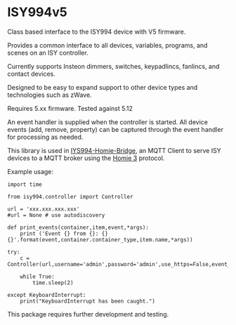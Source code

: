 # ISY994v5

Class based interface to the ISY994 device with V5 firmware.

Provides a common interface to all devices, variables, programs, and scenes on an ISY controller. 

Currently supports Insteon dimmers, switches, keypadlincs, fanlincs, and contact devices. 

Designed to be easy to expand support to other device types and technologies such as zWave.

Requires 5.xx firmware. Tested against 5.12

An event handler is supplied when the controller is started. All device events (add, remove, property) can be captured through the event handler for processing as needed.

This library is used in [IYS994-Homie-Bridge](https://pypi.org/project/ISY994-Homie3-Bridge/), an MQTT Client to serve ISY devices to a MQTT broker using the [Homie 3](https://homieiot.github.io/) protocol.

Example usage: 

~~~~
import time

from isy994.controller import Controller

url = 'xxx.xxx.xxx.xxx'
#url = None # use autodiscovery

def print_events(container,item,event,*args):
    print ('Event {} from {}: {} {}'.format(event,container.container_type,item.name,*args))

try:
    c = Controller(url,username='admin',password='admin',use_https=False,event_handler=print_events)

    while True:
        time.sleep(2)

except KeyboardInterrupt:
    print("KeyboardInterrupt has been caught.")
~~~~

This package requires further development and testing.


